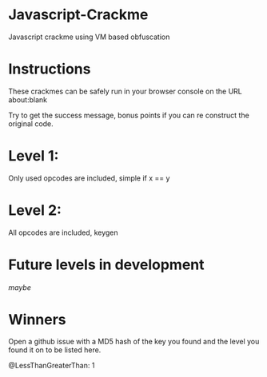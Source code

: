 # Javascript-Crackme
Javascript crackme using VM based obfuscation

# Instructions
These crackmes can be safely run in your browser console on the URL about:blank

Try to get the success message, bonus points if you can re construct the original code.

# Level 1:
Only used opcodes are included, simple if x == y

# Level 2:
All opcodes are included, keygen

# Future levels in development
###### maybe

# Winners
Open a github issue with a MD5 hash of the key you found and the level you found it on to be listed here.

@LessThanGreaterThan: 1
